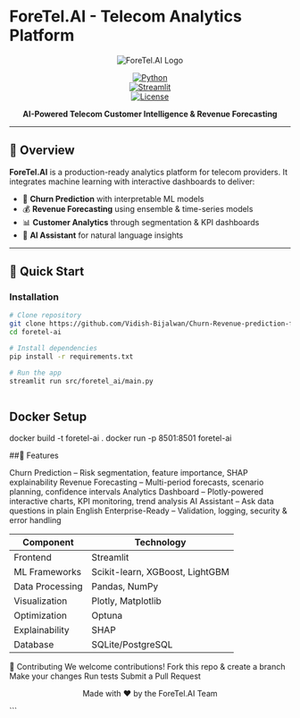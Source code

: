 # ForeTel.AI - Telecom Analytics Platform  

<div align="center">

![ForeTel.AI Logo](https://img.shields.io/badge/ForeTel.AI-Telecom%20Analytics-blue?style=for-the-badge)

[![Python](https://img.shields.io/badge/Python-3.8+-blue.svg)](https://python.org)  
[![Streamlit](https://img.shields.io/badge/Streamlit-1.28+-red.svg)](https://streamlit.io)  
[![License](https://img.shields.io/badge/License-MIT-green.svg)](LICENSE)  

**AI-Powered Telecom Customer Intelligence & Revenue Forecasting**

</div>

---

## 🌟 Overview  

**ForeTel.AI** is a production-ready analytics platform for telecom providers. It integrates machine learning with interactive dashboards to deliver:  
- 🔮 **Churn Prediction** with interpretable ML models  
- 💰 **Revenue Forecasting** using ensemble & time-series models  
- 📊 **Customer Analytics** through segmentation & KPI dashboards  
- 🤖 **AI Assistant** for natural language insights  

---

## 🚀 Quick Start  

### Installation  

```bash
# Clone repository
git clone https://github.com/Vidish-Bijalwan/Churn-Revenue-prediction-forecasting
cd foretel-ai

# Install dependencies
pip install -r requirements.txt

# Run the app
streamlit run src/foretel_ai/main.py



```
## Docker Setup

docker build -t foretel-ai .
docker run -p 8501:8501 foretel-ai

##🎯 Features

Churn Prediction – Risk segmentation, feature importance, SHAP explainability
Revenue Forecasting – Multi-period forecasts, scenario planning, confidence intervals
Analytics Dashboard – Plotly-powered interactive charts, KPI monitoring, trend analysis
AI Assistant – Ask data questions in plain English
Enterprise-Ready – Validation, logging, security & error handling

| Component       | Technology                      |
| --------------- | ------------------------------- |
| Frontend        | Streamlit                       |
| ML Frameworks   | Scikit-learn, XGBoost, LightGBM |
| Data Processing | Pandas, NumPy                   |
| Visualization   | Plotly, Matplotlib              |
| Optimization    | Optuna                          |
| Explainability  | SHAP                            |
| Database        | SQLite/PostgreSQL               |



🤝 Contributing
We welcome contributions!
Fork this repo & create a branch
Make your changes
Run tests
Submit a Pull Request

<div align="center">

Made with ❤️ by the ForeTel.AI Team

</div> ```

